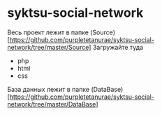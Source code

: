 # syktsu-social-network

Весь проект лежит в папке (Source)[https://github.com/purpletetanurae/syktsu-social-network/tree/master/Source]
Загружайте туда
* php
* html
* css

База данных лежит в папке (DataBase)[https://github.com/purpletetanurae/syktsu-social-network/tree/master/DataBase]

